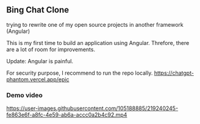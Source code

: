 ## Bing Chat Clone
trying to rewrite one of my open source projects in another framework (Angular)

This is my first time to build an application using Angular. Threfore, there are a lot of room for improvements. 

Update: Angular is painful.

For security purpose, I recommend to run the repo locally.
https://chatgpt-phantom.vercel.app/epic

### Demo video
https://user-images.githubusercontent.com/105188885/219240245-fe863e6f-a8fc-4e59-ab6a-accc0a2b4c92.mp4
